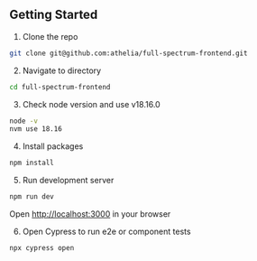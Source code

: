 ## Getting Started
1. Clone the repo
```bash
git clone git@github.com:athelia/full-spectrum-frontend.git
```

2. Navigate to directory
```bash
cd full-spectrum-frontend
```

3. Check node version and use v18.16.0
```bash
node -v
nvm use 18.16
```

4. Install packages
```bash
npm install
```

5. Run development server
```bash
npm run dev
```
Open [http://localhost:3000](http://localhost:3000) in your browser

6. Open Cypress to run e2e or component tests
```bash
npx cypress open
```
